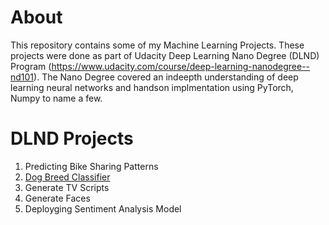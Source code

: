 # About
This repository contains some of my Machine Learning Projects. These projects were done as part of Udacity Deep Learning Nano Degree (DLND) Program (https://www.udacity.com/course/deep-learning-nanodegree--nd101). The Nano Degree covered an indeepth understanding of deep learning neural networks and handson implmentation using PyTorch, Numpy to name a few.    

# DLND Projects
1. Predicting Bike Sharing Patterns
2. [Dog Breed Classifier](./project-dog-classification/)
3. Generate TV Scripts
4. Generate Faces
5. Deployging Sentiment Analysis Model
